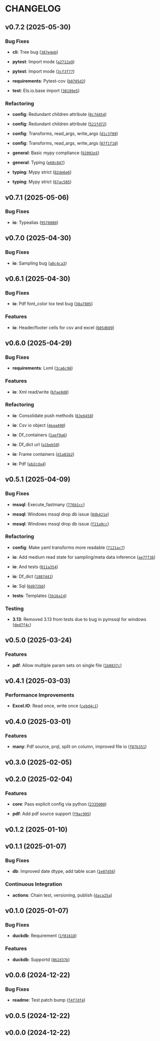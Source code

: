 # CHANGELOG


## v0.7.2 (2025-05-30)

### Bug Fixes

- **cli**: Tree bug
  ([`387e4eb`](https://github.com/NathanDWalsh/els/commit/387e4ebbac34539bf49c8180960aee505215e5ed))

- **pytest**: Import mode
  ([`a2712a9`](https://github.com/NathanDWalsh/els/commit/a2712a924f9e50ce6834df9daa3c1ca6c0b68777))

- **pytest**: Import mode
  ([`3cf3f77`](https://github.com/NathanDWalsh/els/commit/3cf3f775d5c2a19243cf6f091416d245532743ec))

- **requirements**: Pytest-cov
  ([`b0705d2`](https://github.com/NathanDWalsh/els/commit/b0705d2aad16a95f327708c3c2c702b06b3e48e1))

- **test**: Els.io.base import
  ([`38189e5`](https://github.com/NathanDWalsh/els/commit/38189e57b3bbbf66981f860ee4a32fd751cb6346))

### Refactoring

- **config**: Redundant children attribute
  ([`8c7d454`](https://github.com/NathanDWalsh/els/commit/8c7d4547ff794b76ee7f7468edf9084ddb4283be))

- **config**: Redundant children attribute
  ([`521fd72`](https://github.com/NathanDWalsh/els/commit/521fd72d1a61a8742058a4c6f34d1db42aff5b25))

- **config**: Transforms, read_args, write_args
  ([`d1c3f89`](https://github.com/NathanDWalsh/els/commit/d1c3f899909984f2aa20edcb3dc427dc9c662612))

- **config**: Transforms, read_args, write_args
  ([`87f1f10`](https://github.com/NathanDWalsh/els/commit/87f1f10a0a4960009fee72530e33ba5c5f4e146d))

- **general**: Basic mypy compliance
  ([`92092e5`](https://github.com/NathanDWalsh/els/commit/92092e519b5d43aadffd41d6301b53d07fb68122))

- **general**: Typing
  ([`e60c847`](https://github.com/NathanDWalsh/els/commit/e60c8472d8c1f06f63812d785d2f9679f9aca312))

- **typing**: Mypy strict
  ([`82de6e6`](https://github.com/NathanDWalsh/els/commit/82de6e64214ed6b130d7bf29d057f2a0b6d386a3))

- **typing**: Mypy strict
  ([`67ac585`](https://github.com/NathanDWalsh/els/commit/67ac5854d893e0049031f6fc0d7af9c2b7060a38))


## v0.7.1 (2025-05-06)

### Bug Fixes

- **io**: Typealias
  ([`9570080`](https://github.com/NathanDWalsh/els/commit/9570080a0b1fb9bc8643a690f9203fd9235440e6))


## v0.7.0 (2025-04-30)

### Bug Fixes

- **io**: Sampling bug
  ([`a0c4ca3`](https://github.com/NathanDWalsh/els/commit/a0c4ca33e73099d55a8c7ac3fe72ea21851c597d))


## v0.6.1 (2025-04-30)

### Bug Fixes

- **io**: Pdf font_color tox test bug
  ([`38a7805`](https://github.com/NathanDWalsh/els/commit/38a780570ba1f303c10134f2bc74c430393f52c7))

### Features

- **io**: Header/footer cells for csv and excel
  ([`605d609`](https://github.com/NathanDWalsh/els/commit/605d609458edb1680885d2a7dbe4245382cfa438))


## v0.6.0 (2025-04-29)

### Bug Fixes

- **requirements**: Lxml
  ([`3ca6c98`](https://github.com/NathanDWalsh/els/commit/3ca6c98f28b84f74ce37ce7b3a3e4ed82147959d))

### Features

- **io**: Xml read/write
  ([`6fae9d8`](https://github.com/NathanDWalsh/els/commit/6fae9d83546a7adfa1dc9025541643af0b9b5ce8))

### Refactoring

- **io**: Consolidate push methods
  ([`63e6458`](https://github.com/NathanDWalsh/els/commit/63e64584d6d2ed831012139bdff63e54d217bb2c))

- **io**: Csv io object
  ([`4eaa490`](https://github.com/NathanDWalsh/els/commit/4eaa49030e43fddfb588fd7e2732e42963440300))

- **io**: Df_containers
  ([`1aef9a6`](https://github.com/NathanDWalsh/els/commit/1aef9a62c862481be34a9344f15c94ce4e0cce40))

- **io**: Df_dict url
  ([`a1beb50`](https://github.com/NathanDWalsh/els/commit/a1beb50f0901aa04fc8d57b5c127fb4059b9de16))

- **io**: Frame containers
  ([`d1a81b2`](https://github.com/NathanDWalsh/els/commit/d1a81b24a261c6dd29d7238d37175a2e85efbf27))

- **io**: Pdf
  ([`ab2cda4`](https://github.com/NathanDWalsh/els/commit/ab2cda41f5852eef7d1df107a0bd6b96b49237ae))


## v0.5.1 (2025-04-09)

### Bug Fixes

- **mssql**: Execute_fastmany
  ([`776b1cc`](https://github.com/NathanDWalsh/els/commit/776b1cc90eb6197a7212027a857eb8eb5f3cda9a))

- **mssql**: Windows mssql drop db issue
  ([`0db421e`](https://github.com/NathanDWalsh/els/commit/0db421eaa3d4d2d263936b017ba48d78cd66d5a2))

- **mssql**: Windows mssql drop db issue
  ([`f21a9cc`](https://github.com/NathanDWalsh/els/commit/f21a9cc599a141a42c77b9d101f4c9c82000d95f))

### Refactoring

- **config**: Make yaml transforms more readable
  ([`7121ac7`](https://github.com/NathanDWalsh/els/commit/7121ac7a280cffe2bddaf3e9857d0c185d2bb86e))

- **io**: Add medium read state for sampling/meta data inference
  ([`ae7ff36`](https://github.com/NathanDWalsh/els/commit/ae7ff364027fb0145e3d999833dd4e09bc68d285))

- **io**: And tests
  ([`011a354`](https://github.com/NathanDWalsh/els/commit/011a3547b35271f58835a395402d7aa106684ff5))

- **io**: Df_dict
  ([`1887d41`](https://github.com/NathanDWalsh/els/commit/1887d413ab2cc461a3902c5ac8c903aee2d5f03c))

- **io**: Sql
  ([`6d872bb`](https://github.com/NathanDWalsh/els/commit/6d872bbef7a3a2f63fceba8354f5dac31a28f6e5))

- **tests**: Templates
  ([`3b16a14`](https://github.com/NathanDWalsh/els/commit/3b16a147865c940c4b0fe2f3049f2ea55c78cb2e))

### Testing

- **3.13**: Removed 3.13 from tests due to bug in pymssql for windows
  ([`ded7f4c`](https://github.com/NathanDWalsh/els/commit/ded7f4c78823bb143bec8c2b4c4ea842eab2e7d3))


## v0.5.0 (2025-03-24)

### Features

- **pdf**: Allow multiple param sets on single file
  ([`1b0837c`](https://github.com/NathanDWalsh/els/commit/1b0837c5dfe3143cf31f4c6bd1128f2a2cfa8616))


## v0.4.1 (2025-03-03)

### Performance Improvements

- **Excel.IO**: Read once, write once
  ([`cebd4c1`](https://github.com/NathanDWalsh/els/commit/cebd4c1e29fb9be430f6bf488804899f41c70b32))


## v0.4.0 (2025-03-01)

### Features

- **many**: Pdf source, prql, split on column, improved file io
  ([`f87b351`](https://github.com/NathanDWalsh/els/commit/f87b351022a8d2132afda8811a611e74d134fb01))


## v0.3.0 (2025-02-05)


## v0.2.0 (2025-02-04)

### Features

- **core**: Pass explicit config via python
  ([`2335000`](https://github.com/NathanDWalsh/els/commit/2335000b1cba505692bda6b35c08826f2a7e65e3))

- **pdf**: Add pdf source support
  ([`f9ac995`](https://github.com/NathanDWalsh/els/commit/f9ac99532244ba1615c536edf363242d2f9c055f))


## v0.1.2 (2025-01-10)


## v0.1.1 (2025-01-07)

### Bug Fixes

- **db**: Improved date dtype, add table scan
  ([`1e07d56`](https://github.com/NathanDWalsh/els/commit/1e07d565770bca24642540849337f58dfccde293))

### Continuous Integration

- **actions**: Chain test, versioning, publish
  ([`daca25a`](https://github.com/NathanDWalsh/els/commit/daca25a4c6074e7829f6f327202a8c965c65747c))


## v0.1.0 (2025-01-07)

### Bug Fixes

- **duckdb**: Requirement
  ([`1f81618`](https://github.com/NathanDWalsh/els/commit/1f816181539c3a919a90d481aab4380d9dedac04))

### Features

- **duckdb**: Supportd
  ([`862d37b`](https://github.com/NathanDWalsh/els/commit/862d37bfdda183bc696f86b1d8a84f885db5ca2f))


## v0.0.6 (2024-12-22)

### Bug Fixes

- **readme**: Test patch bump
  ([`f4f7df4`](https://github.com/NathanDWalsh/els/commit/f4f7df4e48660d1be51642a405683b2e43a3cd26))


## v0.0.5 (2024-12-22)


## v0.0.0 (2024-12-22)
